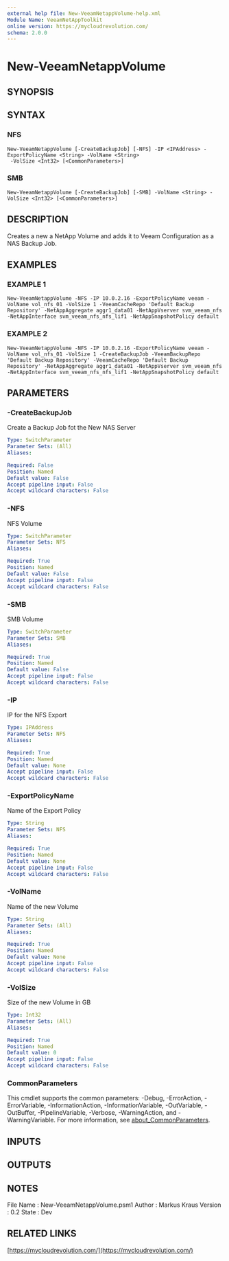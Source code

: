 ```yaml
---
external help file: New-VeeamNetappVolume-help.xml
Module Name: VeeamNetAppToolkit
online version: https://mycloudrevolution.com/
schema: 2.0.0
---
```


# New-VeeamNetappVolume

## SYNOPSIS

## SYNTAX

### NFS
```
New-VeeamNetappVolume [-CreateBackupJob] [-NFS] -IP <IPAddress> -ExportPolicyName <String> -VolName <String>
 -VolSize <Int32> [<CommonParameters>]
```

### SMB
```
New-VeeamNetappVolume [-CreateBackupJob] [-SMB] -VolName <String> -VolSize <Int32> [<CommonParameters>]
```

## DESCRIPTION
Creates a new a NetApp Volume and adds it to Veeam Configuration as a NAS Backup Job.

## EXAMPLES

### EXAMPLE 1
```
New-VeeamNetappVolume -NFS -IP 10.0.2.16 -ExportPolicyName veeam -VolName vol_nfs_01 -VolSize 1 -VeeamCacheRepo 'Default Backup Repository' -NetAppAggregate aggr1_data01 -NetAppVserver svm_veeam_nfs -NetAppInterface svm_veeam_nfs_nfs_lif1 -NetAppSnapshotPolicy default
```

### EXAMPLE 2
```
New-VeeamNetappVolume -NFS -IP 10.0.2.16 -ExportPolicyName veeam -VolName vol_nfs_01 -VolSize 1 -CreateBackupJob -VeeamBackupRepo 'Default Backup Repository' -VeeamCacheRepo 'Default Backup Repository' -NetAppAggregate aggr1_data01 -NetAppVserver svm_veeam_nfs -NetAppInterface svm_veeam_nfs_nfs_lif1 -NetAppSnapshotPolicy default
```

## PARAMETERS

### -CreateBackupJob
Create a Backup Job fot the New NAS Server

```yaml
Type: SwitchParameter
Parameter Sets: (All)
Aliases:

Required: False
Position: Named
Default value: False
Accept pipeline input: False
Accept wildcard characters: False
```

### -NFS
NFS Volume

```yaml
Type: SwitchParameter
Parameter Sets: NFS
Aliases:

Required: True
Position: Named
Default value: False
Accept pipeline input: False
Accept wildcard characters: False
```

### -SMB
SMB Volume

```yaml
Type: SwitchParameter
Parameter Sets: SMB
Aliases:

Required: True
Position: Named
Default value: False
Accept pipeline input: False
Accept wildcard characters: False
```

### -IP
IP for the NFS Export

```yaml
Type: IPAddress
Parameter Sets: NFS
Aliases:

Required: True
Position: Named
Default value: None
Accept pipeline input: False
Accept wildcard characters: False
```

### -ExportPolicyName
Name of the Export Policy

```yaml
Type: String
Parameter Sets: NFS
Aliases:

Required: True
Position: Named
Default value: None
Accept pipeline input: False
Accept wildcard characters: False
```

### -VolName
Name of the new Volume

```yaml
Type: String
Parameter Sets: (All)
Aliases:

Required: True
Position: Named
Default value: None
Accept pipeline input: False
Accept wildcard characters: False
```

### -VolSize
Size of the new Volume in GB

```yaml
Type: Int32
Parameter Sets: (All)
Aliases:

Required: True
Position: Named
Default value: 0
Accept pipeline input: False
Accept wildcard characters: False
```

### CommonParameters
This cmdlet supports the common parameters: -Debug, -ErrorAction, -ErrorVariable, -InformationAction, -InformationVariable, -OutVariable, -OutBuffer, -PipelineVariable, -Verbose, -WarningAction, and -WarningVariable. For more information, see [about_CommonParameters](http://go.microsoft.com/fwlink/?LinkID=113216).

## INPUTS

## OUTPUTS

## NOTES
File Name  : New-VeeamNetappVolume.psm1
Author     : Markus Kraus
Version    : 0.2
State      : Dev

## RELATED LINKS

[https://mycloudrevolution.com/](https://mycloudrevolution.com/)

